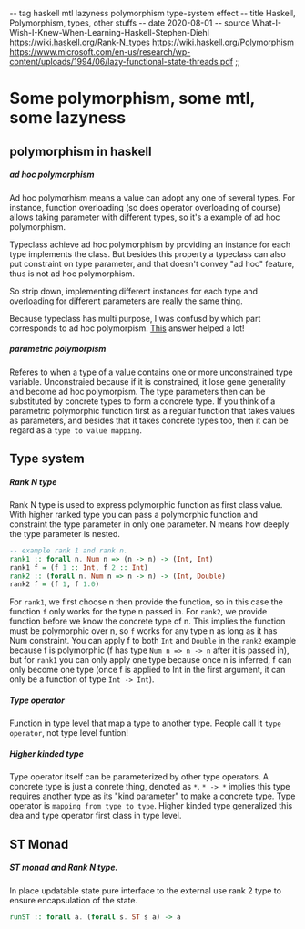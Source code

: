 -- tag haskell mtl lazyness polymorphism type-system effect
-- title Haskell, Polymorphism, types, other stuffs
-- date 2020-08-01
-- source What-I-Wish-I-Knew-When-Learning-Haskell-Stephen-Diehl
          https://wiki.haskell.org/Rank-N_types
          https://wiki.haskell.org/Polymorphism
          https://www.microsoft.com/en-us/research/wp-content/uploads/1994/06/lazy-functional-state-threads.pdf
;;
# Some polymorphism, some mtl, some lazyness

## polymorphism in haskell
##### ad hoc polymorphism
Ad hoc polymorhism means a value can adopt any one of several types. For instance, function overloading (so does operator overloading of course) allows taking parameter with different types, so it's a example of ad hoc polymorphism.

Typeclass achieve ad hoc polymorphism by providing an instance for each type implements the class. But besides this property a typeclass can also put constraint on type parameter, and that doesn't convey "ad hoc" feature, thus is not ad hoc polymorphism.

So strip down, implementing different instances for each type and overloading for different parameters are really the same thing.

Because typeclass has multi purpose, I was confusd by which part corresponds to ad hoc polymorpism.  [This](https://stackoverflow.com/questions/63221632/is-this-understanding-correct-trait-and-function-overloading-both-achieved-ad-h) answer helped a lot!

##### parametric polymorpism
Referes to when a type of a value contains one or more unconstrained type variable. Unconstraied because if it is constrained, it lose gene generality and become ad hoc polymorpism. The type parameters then can be substituted by concrete types to form a concrete type.
If you think of a parametric polymorphic function first as a regular function that takes values as parameters, and besides that it takes concrete types too, then it can be regard as a `type to value mapping`.

## Type system
##### Rank N type
Rank N type is used to express polymorphic function as first class value. With higher ranked type you can pass a polymorphic function and constraint the type parameter in only one parameter. N means how deeply the type parameter is nested.
```haskell
-- example rank 1 and rank n.
rank1 :: forall n. Num n => (n -> n) -> (Int, Int)
rank1 f = (f 1 :: Int, f 2 :: Int)
rank2 :: (forall n. Num n => n -> n) -> (Int, Double)
rank2 f = (f 1, f 1.0)
```
For `rank1`, we first choose n then provide the function, so in this case the function `f` only works for the type n passed in.
For `rank2`, we provide function before we know the concrete type of n. This implies the function must be polymorphic over n, so `f` works for any type n as long as it has Num constraint.
You can apply f to both `Int` and `Double` in the `rank2` example because f is polymorphic (f has type `Num n => n -> n` after it is passed in), but for `rank1` you can only apply one type because once n is inferred, f can only become one type (once f is applied to Int in the first argument, it can only be a function of type `Int -> Int`).

##### Type operator
Function in type level that map a type to another type. People call it `type operator`, not type level funtion!

##### Higher kinded type
Type operator itself can be parameterized by other type operators. A concrete type is just a conrete thing, denoted as `*`. `* -> *` implies this type requires another
type as its "kind parameter" to make a concrete type.
Type operator is `mapping from type to type`. Higher kinded type generalized this dea and type operator first class in type level.

## ST Monad
##### ST monad and Rank N type.
In place updatable state
pure interface to the external
use rank 2 type to ensure encapsulation of the state.
```haskell
runST :: forall a. (forall s. ST s a) -> a
```
